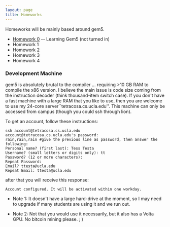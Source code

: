 ```yaml
---
layout: page
title: Homeworks
---
```


Homeworks will be mainly based around gem5.  

* [Homework 0]({{site.baseurl}}/hws/hw0) -- Learning Gem5 (not turned in)
* Homework 1
* Homework 2
* Homework 3
* Homework 4

### Development Machine

gem5 is absolutely brutal to the compiler ... requiring >10 GB
RAM to compile the x86 version.  I believe the main issue is code size coming from the instruction decoder (think thousand-item
switch case).  If you don't have a fast
machine with a large RAM that you like to use, then you are
welcome to use my 24-core server``tetracosa.cs.ucla.edu''.  This machine can only be accessed from campus (though you could ssh through lion).

To get an account, follow these instructions:

```
ssh account@tetracosa.cs.ucla.edu 
account@tetracosa.cs.ucla.edu's password: 
rain,rain,rain #give the previous line as password, then answer the following: 
Personal name? (first last): Tess Testa 
Username? (small letters or digits only): tt 
Password? (12 or more characters): 
Repeat Password: 
Email? ttesta@ucla.edu 
Repeat Email: ttesta@ucla.edu 
```

after that you will receive this response: 
```
Account configured. It will be activated within one workday.
``` 

* Note 1: It doesn't have a large hard-drive at the moment, so I may need to upgrade if many students are using it and we run out.

* Note 2: Not that you would use it necessarily, but it also has a Volta GPU. No bitcoin mining please. ; )
